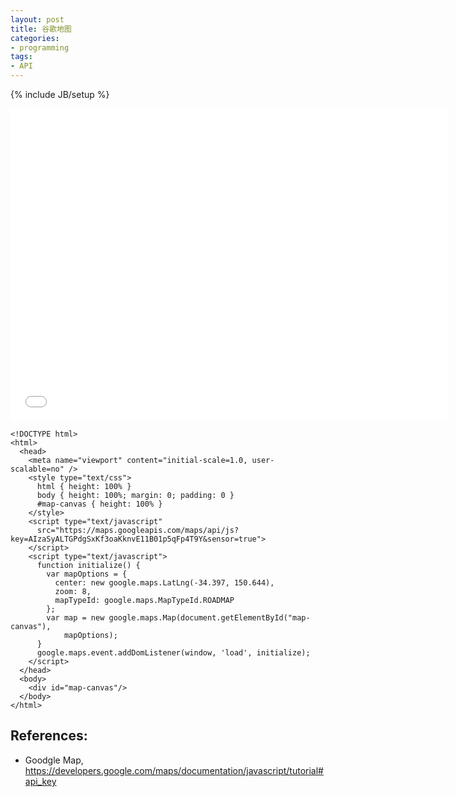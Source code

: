 ```yaml
---
layout: post
title: 谷歌地图
categories:
- programming
tags:
- API
---
```

{% include JB/setup %}

<iframe src="/files/code/map.html" width="700px" height="500px" frameborder="0" scrolling="no"> </iframe>

    <!DOCTYPE html>
    <html>
      <head>
        <meta name="viewport" content="initial-scale=1.0, user-scalable=no" />
        <style type="text/css">
          html { height: 100% }
          body { height: 100%; margin: 0; padding: 0 }
          #map-canvas { height: 100% }
        </style>
        <script type="text/javascript"
          src="https://maps.googleapis.com/maps/api/js?key=AIzaSyALTGPdgSxKf3oaKknvE11B01p5qFp4T9Y&sensor=true">
        </script>
        <script type="text/javascript">
          function initialize() {
            var mapOptions = {
              center: new google.maps.LatLng(-34.397, 150.644),
              zoom: 8,
              mapTypeId: google.maps.MapTypeId.ROADMAP
            };
            var map = new google.maps.Map(document.getElementById("map-canvas"),
                mapOptions);
          }
          google.maps.event.addDomListener(window, 'load', initialize);
        </script>
      </head>
      <body>
        <div id="map-canvas"/>
      </body>
    </html>

## References:
+ Goodgle Map, <a href="https://developers.google.com/maps/documentation/javascript/tutorial#api_key">
https://developers.google.com/maps/documentation/javascript/tutorial#api_key</a>
